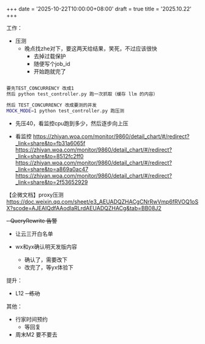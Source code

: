+++
date = '2025-10-22T10:00:00+08:00'
draft = true
title = '2025.10.22'
+++

<!--more-->

 
工作：
- 压测
  - 晚点找zhe对下，要这两天给结果，笑死，不过应该很快
    - 去掉过载保护
    - 随便写个job_id
    - 开始跑就完了

```bash

要先TEST_CONCURRENCY 改成1
然后 python test_controller.py 跑一次抓取（缓存 llm 的内容）

然后 TEST_CONCURRENCY 改成要测的并发
MOCK_MODE=1 python test_controller.py 跑压测

```
- 先压40，看监控cpu跑到多少，然后逐步向上压

- 看监控
  https://zhiyan.woa.com/monitor/9860/detail_chart/#/redirect?_link=share&to=fb31a6065f
  https://zhiyan.woa.com/monitor/9860/detail_chart/#/redirect?_link=share&to=8512fc2ff0
  https://zhiyan.woa.com/monitor/9860/detail_chart/#/redirect?_link=share&to=a869a0ac47
  https://zhiyan.woa.com/monitor/9860/detail_chart/#/redirect?_link=share&to=2f53652929

【企微文档】proxy压测
https://doc.weixin.qq.com/sheet/e3_AEUADQZHACgCNrRwVmp6fRVOQ1oSX?scode=AJEAIQdfAAodlaRLrdAEUADQZHACg&tab=BB08J2


~~- QueryRewrite 告警~~
  - 让云三开白名单

- wx和yx确认明天发版内容
  - 确认了，需要改下
  - 改完了，等yx体验下

提升：
- L12
~~- 练功~~

其他：
- 行家时间预约
  - 等回复
- 周末M2 要不要去

